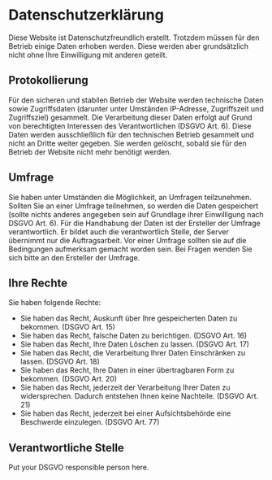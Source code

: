 # Datenschutzerklärung

Diese Website ist Datenschutzfreundlich erstellt. Trotzdem müssen für den Betrieb einige Daten erhoben werden. Diese werden aber grundsätzlich nicht ohne Ihre Einwilligung mit anderen geteilt.

## Protokollierung

Für den sicheren und stabilen Betrieb der Website werden technische Daten sowie Zugriffsdaten (darunter unter Umständen IP-Adresse, Zugriffszeit und Zugriffsziel) gesammelt. Die Verarbeitung dieser Daten erfolgt auf Grund von berechtigten Interessen des Verantwortlichen (DSGVO Art. 6). Diese Daten werden ausschließlich für den technischen Betrieb gesammelt und nicht an Dritte weiter gegeben. Sie werden gelöscht, sobald sie für den Betrieb der Website nicht mehr benötigt werden.

## Umfrage

Sie haben unter Umständen die Möglichkeit, an Umfragen teilzunehmen. Sollten Sie an einer Umfrage teilnehmen, so werden die Daten gespeichert (sollte nichts anderes angegeben sein auf Grundlage ihrer Einwilligung nach DSGVO Art. 6). Für die Handhabung der Daten ist der Ersteller der Umfrage verantwortlich. Er bildet auch die verantwortlich Stelle, der Server übernimmt nur die Auftragsarbeit. Vor einer Umfrage sollten sie auf die Bedingungen aufmerksam gemacht worden sein. Bei Fragen wenden Sie sich bitte an den Ersteller der Umfrage.

## Ihre Rechte

Sie haben folgende Rechte:

* Sie haben das Recht, Auskunft über Ihre gespeicherten Daten zu bekommen. (DSGVO Art. 15)
* Sie haben das Recht, falsche Daten zu berichtigen. (DSGVO Art. 16)
* Sie haben das Recht, Ihre Daten Löschen zu lassen. (DSGVO Art. 17)
* Sie haben das Recht, die Verarbeitung Ihrer Daten Einschränken zu lassen. (DSGVO Art. 18)
* Sie haben das Recht, Ihre Daten in einer übertragbaren Form zu bekommen. (DSGVO Art. 20)
* Sie haben das Recht, jederzeit der Verarbeitung Ihrer Daten zu widersprechen. Dadurch entstehen Ihnen keine Nachteile. (DSGVO Art. 21)
* Sie haben das Recht, jederzeit bei einer Aufsichtsbehörde eine Beschwerde einzulegen. (DSGVO Art. 77)

## Verantwortliche Stelle

Put your DSGVO responsible person here.